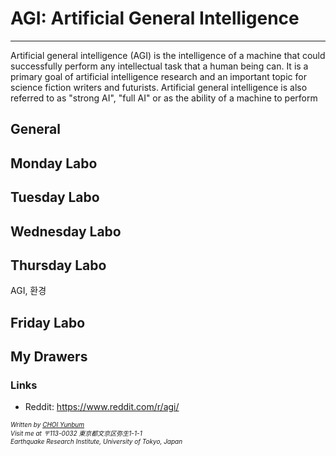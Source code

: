 <script language="javascript" type="text/javascript">
        document.write("<font color='green' size='1'>This document was last modified on " + document.lastModified + "</font>");
</script>

# AGI: Artificial General Intelligence

---

Artificial general intelligence (AGI) is the intelligence of a machine that could successfully perform any intellectual task that a human being can. It is a primary goal of artificial intelligence research and an important topic for science fiction writers and futurists. Artificial general intelligence is also referred to as "strong AI", "full AI" or as the ability of a machine to perform



## General

## Monday Labo

## Tuesday Labo

## Wednesday Labo

## Thursday Labo

AGI, 환경

## Friday Labo

## My Drawers





### Links

- Reddit: https://www.reddit.com/r/agi/








<address>
    <font size=1>
        Written by <a href="mailto:nunbum@kyonggi.ac.kr">CHOI Yunbum</a><br> 
        Visit me at 〒113-0032 東京都文京区弥生1-1-1<br>
        Earthquake Research Institute, University of Tokyo, Japan
    </font>
</address>
